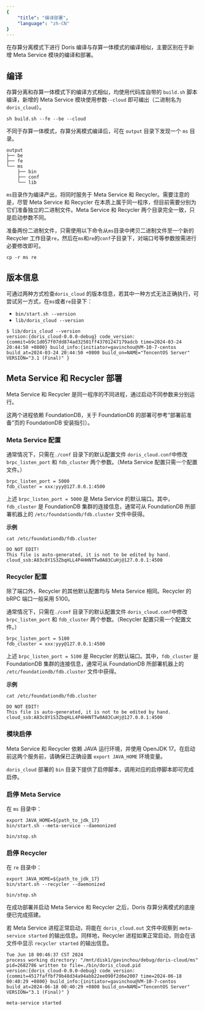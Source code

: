 ```yaml
---
{
    "title": "编译部署",
    "language": "zh-CN"
}
---
```


<!--
Licensed to the Apache Software Foundation (ASF) under one
or more contributor license agreements.  See the NOTICE file
distributed with this work for additional information
regarding copyright ownership.  The ASF licenses this file
to you under the Apache License, Version 2.0 (the
"License"); you may not use this file except in compliance
with the License.  You may obtain a copy of the License at

  http://www.apache.org/licenses/LICENSE-2.0

Unless required by applicable law or agreed to in writing,
software distributed under the License is distributed on an
"AS IS" BASIS, WITHOUT WARRANTIES OR CONDITIONS OF ANY
KIND, either express or implied.  See the License for the
specific language governing permissions and limitations
under the License.
-->

在存算分离模式下进行 Doris 编译与存算一体模式的编译相似，主要区别在于新增 Meta Service 模块的编译和部署。

## 编译

存算分离和存算一体模式下的编译方式相似，均使用代码库自带的 `build.sh` 脚本编译，新增的 Meta Service 模块使用参数`--cloud` 即可编出（二进制名为 `doris_cloud`）。

```shell
sh build.sh --fe --be --cloud 
```

不同于存算一体模式，存算分离模式编译后，可在 `output` 目录下发现一个 `ms` 目录。

```shell
output
├── be
├── fe
└── ms
    ├── bin
    ├── conf
    └── lib
```

`ms`目录作为编译产出，将同时服务于 Meta Service 和 Recycler。需要注意的是，尽管 Meta Service 和 Recycler 在本质上属于同一程序，但目前需要分别为它们准备独立的二进制文件。Meta Service 和 Recycler 两个目录完全一致，只是启动参数不同。

准备两份二进制文件，只需使用以下命令从`ms`目录中拷贝二进制文件至一个新的 Recycler 工作目录`re`，然后在`ms`和`re`的`conf`子目录下，对端口号等参数按需进行必要修改即可。

```Shell
cp -r ms re
```

## 版本信息

可通过两种方式检查`doris_cloud` 的版本信息，若其中一种方式无法正确执行，可尝试另一方式，在`ms`或者`re`目录下：

- `bin/start.sh --version`
- `lib/doris_cloud --version`

```shell
$ lib/doris_cloud --version
version:{doris_cloud-0.0.0-debug} code_version:{commit=b9c1d057f07dd874ad32501ff43701247179adcb time=2024-03-24 20:44:50 +0800} build_info:{initiator=gavinchou@VM-10-7-centos build_at=2024-03-24 20:44:50 +0800 build_on=NAME="TencentOS Server" VERSION="3.1 (Final)" }
```

## Meta Service 和 Recycler 部署

Meta Service 和 Recycler 是同一程序的不同进程，通过启动不同参数来分别运行。

这两个进程依赖 FoundationDB，关于 FoundationDB 的部署可参考“部署前准备”页的 FoundationDB 安装指引）。

### Meta Service 配置

通常情况下，只需在`./conf` 目录下的默认配置文件 `doris_cloud.conf`中修改 `brpc_listen_port` 和 `fdb_cluster` 两个参数。（Meta Service 配置只需一个配置文件。）

```Shell
brpc_listen_port = 5000
fdb_cluster = xxx:yyy@127.0.0.1:4500
```

上述 `brpc_listen_port = 5000` 是 Meta Service 的默认端口。其中，`fdb_cluster` 是 FoundationDB 集群的连接信息，通常可从 FoundationDB 所部署机器上的 `/etc/foundationdb/fdb.cluster` 文件中获得。

**示例**

```shell
cat /etc/foundationdb/fdb.cluster

DO NOT EDIT!
This file is auto-generated, it is not to be edited by hand.
cloud_ssb:A83c8Y1S3ZbqHLL4P4HHNTTw0A83CuHj@127.0.0.1:4500
```

### Recycler 配置

除了端口外，Recycler 的其他默认配置均与 Meta Service 相同。Recycler 的 bRPC 端口一般采用 5100。

通常情况下，只需在`./conf` 目录下的默认配置文件 `doris_cloud.conf`中修改 `brpc_listen_port` 和 `fdb_cluster` 两个参数。（Recycler 配置只需一个配置文件。）

```Shell
brpc_listen_port = 5100
fdb_cluster = xxx:yyy@127.0.0.1:4500
```

上述 `brpc_listen_port = 5100` 是 Recycler 的默认端口。其中，`fdb_cluster` 是 FoundationDB 集群的连接信息，通常可从 FoundationDB 所部署机器上的 `/etc/foundationdb/fdb.cluster` 文件中获得。

**示例**

```shell
cat /etc/foundationdb/fdb.cluster

DO NOT EDIT!
This file is auto-generated, it is not to be edited by hand.
cloud_ssb:A83c8Y1S3ZbqHLL4P4HHNTTw0A83CuHj@127.0.0.1:4500
```

### 模块启停

Meta Service 和 Recycler 依赖 JAVA 运行环境，并使用 OpenJDK 17。在启动前这两个服务前，请确保已正确设置 `export JAVA_HOME` 环境变量。

`doris_cloud` 部署的 `bin` 目录下提供了启停脚本，调用对应的启停脚本即可完成启停。

### 启停 Meta Service

在 `ms` 目录中：

```Shell
export JAVA_HOME=${path_to_jdk_17}
bin/start.sh --meta-service --daemonized

bin/stop.sh
```

### 启停 Recycler

在 `re` 目录中：

```Shell
export JAVA_HOME=${path_to_jdk_17}
bin/start.sh --recycler --daemonized

bin/stop.sh
```

在成功部署并启动 Meta Service 和 Recycler 之后，Doris 存算分离模式的底座便已完成搭建。

若 Meta Service 进程正常启动，将能在 `doris_cloud.out` 文件中观察到 `meta-service started` 的输出信息。同样地，Recycler 进程如果正常启动，则会在该文件中显示 `recycler started` 的输出信息。

```
Tue Jun 18 00:46:37 CST 2024
process working directory: "/mnt/disk1/gavinchou/debug/doris-cloud/ms"
pid=2682786 written to file=./bin/doris_cloud.pid
version:{doris_cloud-0.0.0-debug} code_version:{commit=4517faffbf79b48d34a94abb22ee090f2d6e2007 time=2024-06-18 00:40:29 +0800} build_info:{initiator=gavinchou@VM-10-7-centos build_at=2024-06-18 00:40:29 +0800 build_on=NAME="TencentOS Server" VERSION="3.1 (Final)" }

meta-service started
```
